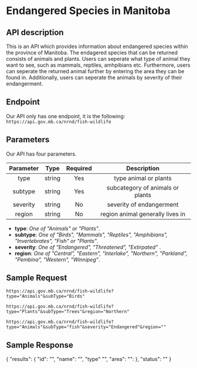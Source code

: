 # Endangered Species in Manitoba
## API description

This is an API which provides information about endangered species within the province of Manitoba. The endagered species that can be returned consists of animals and plants. Users can seperate what type of animal they want to see, such as mammals, reptiles, amhpibians etc. Furthermore, users can seperate the returned animal further by entering the area they can be found in. Additionally, users can seperate the animals by severity of their endangerment.

## Endpoint

Our API only has one endpoint, it is the following:
`https://api.gov.mb.ca/nrnd/fish-wildlife`

## Parameters

Our API has four parameters.

| Parameter  | Type    | Required | Description |
| :-------:  | :--:    | :------: | :---------: |
| type       | string  | Yes      | type animal or plants |
| subtype    | string  | Yes      | subcategory of animals or plants|
| severity   | string  | No       | severity of endangerment |
| region     | string  | No       | region animal generally lives in |

- **type**: *One of "Animals" or "Plants"*.
- **subtype**: *One of "Birds", "Mammals", "Reptiles", "Amphibians", "Invertebrates", "Fish" or "Plants"*.
- **severity**: *One of "Endangered", "Threatened", "Extirpated"* .
- **region**: *One of "Central", "Eastern", "Interlake", "Northern", "Parkland", "Pembina", "Western", "Winnipeg"*.


## Sample Request

`https://api.gov.mb.ca/nrnd/fish-wildlife?type="Animals"&subType="Birds"`

`https://api.gov.mb.ca/nrnd/fish-wildlife?type="Plants"&subType="Trees"&region="Northern"`

`https://api.gov.mb.ca/nrnd/fish-wildlife?type="Animals"&subType="fish"&severity="Endangered"&region=""`


## Sample Response
{
  "results":
  {
    "id": "",
    "name": "",
    "type" "",
    "area":
    "":
  },
  "status": ""
}

